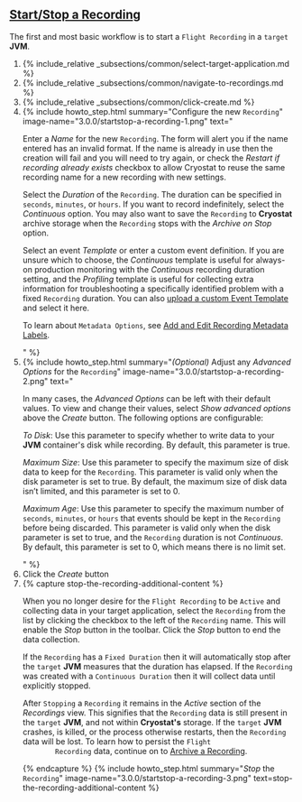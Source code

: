 ## [Start/Stop a Recording](#startstop-a-recording)
The first and most basic workflow is to start a `Flight Recording` in a `target`
**JVM**.

<ol>
  <li>
    {% include_relative _subsections/common/select-target-application.md %}
  </li>
  <li>
    {% include_relative _subsections/common/navigate-to-recordings.md %}
  </li>
  <li>
    {% include_relative _subsections/common/click-create.md %}
  </li>
  <li>
    {% include howto_step.html
      summary="Configure the new <code>Recording</code>"
      image-name="3.0.0/startstop-a-recording-1.png"
      text="
      <p>
        Enter a <i>Name</i> for the new <code>Recording</code>. The form will alert you if the name
        entered has an invalid format. If the name is already in use then the
        creation will fail and you will need to try again, or check the <i>Restart if recording already exists</i>
        checkbox to allow Cryostat to reuse the same recording name for a new recording with new settings.
      </p>
      <p>
        Select the <i>Duration</i> of the <code>Recording</code>. The duration can be specified in
        <code>seconds</code>, <code>minutes</code>, or <code>hours</code>. If you want to record indefinitely, select the
        <i>Continuous</i> option. You may also want to save the <code>Recording</code> to <b>Cryostat</b> archive
        storage when the <code>Recording</code> stops with the <i>Archive on Stop</i> option.
      </p>
      <p>
        Select an event <i>Template</i> or enter a custom event definition. If you are
        unsure which to choose, the <i>Continuous</i> template is useful for
        always-on production monitoring with the <i>Continuous</i> recording
        duration setting, and the <i>Profiling</i> template is useful for
        collecting extra information for troubleshooting a specifically
        identified problem with a fixed <code>Recording</code> duration.
        You can also
        <a href='#download-edit-and-upload-a-customized-event-template'>upload a custom Event Template</a>
        and select it here.
      </p>
      <p>
        To learn about <code>Metadata Options</code>, see <a href='#add-and-edit-recording-metadata-labels'>Add and Edit Recording Metadata Labels</a>.
      </p>
      "
    %}
  </li>
  <li>
    {% include howto_step.html
      summary="<i>(Optional)</i> Adjust any <i>Advanced Options</i> for the <code>Recording</code>"
      image-name="3.0.0/startstop-a-recording-2.png"
      text="
      <p>
        In many cases, the <i>Advanced Options</i> can be left with their
        default values. To view and change their values, select <i>Show
        advanced options</i> above the <i>Create</i> button. The following
        options are configurable:
      </p>
      <p>
        <i>To Disk</i>: Use this parameter to specify whether to write data to
        your <b>JVM</b> container's disk while recording. By default, this parameter
        is true.
      </p>
      <p>
        <i>Maximum Size</i>: Use this parameter to specify the maximum size of
        disk data to keep for the <code>Recording</code>. This parameter is valid only when
        the disk parameter is set to true. By default, the maximum size of disk
        data isn’t limited, and this parameter is set to 0.
      </p>
      <p>
        <i>Maximum Age</i>: Use this parameter to specify the maximum number of
        <code>seconds</code>, <code>minutes</code>, or <code>hours</code> that events should be kept in the <code>Recording</code>
        before being discarded. This parameter is valid only when the disk
        parameter is set to true, and the <code>Recording</code> duration is not <i>Continuous</i>.
        By default, this parameter is set to 0, which means there is no limit set.
      </p>
      "
    %}
  </li>
  <li>
    <summary>Click the <i>Create</i> button</summary>
  </li>
  <li>
    {% capture stop-the-recording-additional-content %}
      <p>
        When you no longer desire for the <code>Flight Recording</code> to be <code>Active</code> and
        collecting data in your target application, select the <code>Recording</code> from
        the list by clicking the checkbox to the left of the <code>Recording</code> name.
        This will enable the <i>Stop</i> button in the toolbar. Click the
        <i>Stop</i> button to end the data collection.
      </p>
      <p>
        If the <code>Recording</code> has a <code>Fixed Duration</code> then it will automatically stop
        after the <code>target</code> <b>JVM</b> measures that the duration has elapsed. If the
        <code>Recording</code> was created with a <code>Continuous Duration</code> then it will collect
        data until explicitly stopped.
      </p>
      <p>
        After <code>Stopping</code> a <code>Recording</code> it remains in the <i>Active</i> section of
        the <i>Recordings</i> view. This signifies that the <code>Recording</code> data is still
        present in the <code>target</code> <b>JVM</b>, and not within <b>Cryostat's</b> storage. If the
        <code>target</code> <b>JVM</b> crashes, is killed, or the process otherwise restarts, then
        the <code>Recording</code> data will be lost. To learn how to persist the <code>Flight
        Recording</code> data, continue on to
        <a href="{{ page.url }}#archive-a-recording">Archive a Recording</a>.
      </p>
    {% endcapture %}
    {% include howto_step.html
      summary="<i>Stop</i> the <code>Recording</code>"
      image-name="3.0.0/startstop-a-recording-3.png"
      text=stop-the-recording-additional-content
    %}
  </li>
</ol>

